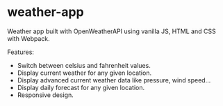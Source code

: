 # weather-app

Weather app built with OpenWeatherAPI using vanilla JS, HTML and CSS with Webpack.

Features:

- Switch between celsius and fahrenheit values.
- Display current weather for any given location.
- Display advanced current weather data like pressure, wind speed...
- Display daily forecast for any given location.
- Responsive design.
